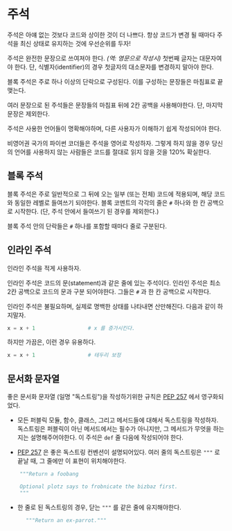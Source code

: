 # 주석

주석은 아얘 없는 것보다 코드와 상이한 것이 더 나쁘다.
항상 코드가 변경 될 때마다 주석을 최신 상태로 유지하는 것에
우선순위를 두자!

주석은 완전한 문장으로 쓰여져야 한다.
*(역: 영문으로 작성시)* 첫번째 글자는 대문자여야 한다.
단, 식별자(identifier)의 경우 첫글자의 대소문자를 변경하지 말아야 한다.

블록 주석은 주로 하나 이상의 단락으로 구성된다.
이를 구성하는 문장들은 마침표로 끝맺는다.

여러 문장으로 된 주석들은 문장들의 마침표 뒤에 2칸 공백을 사용해야한다.
단, 마지막 문장은 제외한다.

주석은 사용한 언어들이 명확해야하며,
다른 사용자가 이해하기 쉽게 작성되어야 한다.

비영어권 국가의 파이썬 코더들은 주석을 영어로 작성하자.
그렇게 하지 않을 경우 당신의 언어를 사용하지 않는 사람들은 코드를 절대로 읽지 않을 것을
120% 확실한다.

## 블록 주석

블록 주석은 주로 일반적으로 그 뒤에 오는 일부 (또는 전체) 코드에 적용되며,
해당 코드와 동일한 레벨로 들여쓰기 되야한다.
블록 코멘트의 각각의 줄은 `#` 하나와 한 칸 공백으로 시작한다.
(단, 주석 안에서 들여쓰기 된 경우를 제외한다.)

블록 주석 안의 단락들은 `#` 하나를 포함할 때마다 줄로 구분된다.

## 인라인 주석

인라인 주석을 적게 사용하자.

인라인 주석은 코드의 문(statement)과 같은 줄에 있는 주석이다.
인라인 주석은 최소 2칸 공백으로 코드의 문과 구분 되어야한다.
그들은 `#` 과 한 칸 공백으로 시작한다.

인라인 주석은 불필요하며, 실제로 명백한 상태를 나타내면 산만해진다. 다음과 같이 하지말자.

```python
x = x + 1                 # x 를 증가시킨다.
```

하지만 가끔은, 이런 경우 유용하다.

```python
x = x + 1                 # 테두리 보정
```

## 문서화 문자열

좋은 문서화 문자열 (일명 "독스트링")을 작성하기위한 규칙은
[PEP 257](https://www.python.org/dev/peps/pep-0257/)
에서 영구화되었다.

- 모든 퍼블릭 모듈, 함수, 클래스, 그리고 메서드들에 대해서 독스트링을 작성하자.
  독스트링은 퍼블릭이 아닌 메서드에서는 필수가 아니지만,
  그 메서드가 무엇을 하는지는 설명해주어야한다.
  이 주석은 `def` 줄 다음에 작성되어야 한다.

- [PEP 257](https://www.python.org/dev/peps/pep-0257/)
  은 좋은 독스트링 컨벤션이 설명되어있다. 여러 줄의 독스트링은 `"""` 로 끝날 때,
  그 줄에만 이 표현이 위치해야한다.

```python
    """Return a foobang

    Optional plotz says to frobnicate the bizbaz first.
    """
```

- 한 줄로 된 독스트링의 경우, 닫는 ``"""`` 를 같은 줄에 유지해야한다.

```python
      """Return an ex-parrot."""
```

